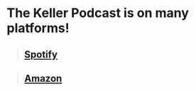 # The Keller Podcast is on many platforms!

>## [Spotify](https://open.spotify.com/show/0htwdort4G1c4pSE8SKiT8?si=934950cf60de4429)

>## [Amazon](https://music.amazon.com/podcasts/4f13620e-3259-40ef-953c-4e4a00b73e9f/the-keller-podcast)
